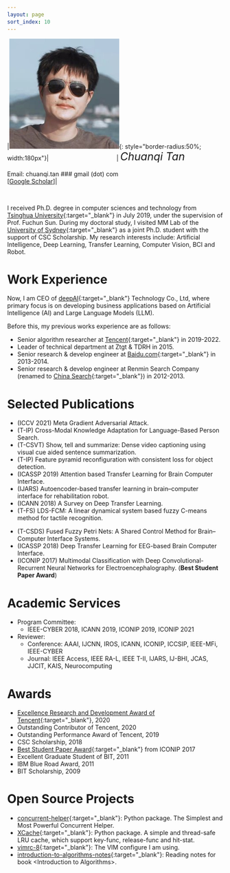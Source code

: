 ```yaml
---
layout: page
sort_index: 10
---
```


|![avatar](images/avatar_new.jpg){: style="border-radius:50%; width:180px"}| <img width=150/> | <I style="font-size: 25px;"> Chuanqi Tan </I> <br/> <br/> Email: chuanqi.tan ### gmail (dot) com <br /> [<a target="_blank" href="https://scholar.google.com/citations?user=UEsWArkAAAAJ">Google Scholar</a>]|



<br/>


I received Ph.D. degree in computer sciences and technology from [Tsinghua University](http://www.tsinghua.edu.cn){:target="_blank"} in July 2019, under the supervision of Prof. Fuchun Sun. During my doctoral study,  I visited MM Lab of the [University of Sydney](https://www.sydney.edu.au/){:target="_blank"} as a joint Ph.D. student with the support of CSC Scholarship. My research interests include: Artificial Intelligence, Deep Learning, Transfer Learning, Computer Vision, BCI and Robot.


Work Experience
===========

Now, I am CEO of [deepAI](http://www.deepai.net){:target="_blank"} Technology Co., Ltd, where primary focus is on developing business applications based on Artificial Intelligence (AI) and Large Language Models (LLM).

Before this, my previous works experience are as follows:
* Senior algorithm researcher at [Tencent](http://www.tencent.com){:target="_blank"} in 2019-2022.
* Leader of technical department at Ztgt & TDRH in 2015.
* Senior research & develop engineer at [Baidu.com](http://www.baidu.com){:target="_blank"} in 2013-2014.
* Senior research & develop engineer at Renmin Search Company (renamed to [China Search](http://www.chinaso.com){:target="_blank"}) in 2012-2013.


Selected Publications
===========

* (ICCV 2021) Meta Gradient Adversarial Attack.
* (T-IP) Cross-Modal Knowledge Adaptation for Language-Based Person Search.
* (T-CSVT) Show, tell and summarize: Dense video captioning using visual cue aided sentence summarization.
* (T-IP) Feature pyramid reconfiguration with consistent loss for object detection.
* (ICASSP 2019) Attention based Transfer Learning for Brain Computer Interface.
* (IJARS) Autoencoder-based transfer learning in brain–computer interface for rehabilitation robot.
* (ICANN 2018) A Survey on Deep Transfer Learning.
* (T-FS) LDS-FCM: A linear dynamical system based fuzzy C-means method for tactile recognition.
<!--* (EMBC 2018) Electroencephalography Classification in Brain-Computer Interface with Manifold Constraints Transfer.-->
<!--* (IJCNN 2018) Adaptive Adversarial Transfer Learning for Electroencephalography Classification.-->
<!--* (IJCNN 2018) Object detection based on hierarchical multi-view proposal network for autonomous driving-->
<!--* (IJCNN 2018) DHA: Lidar and vision data fusion-based on road object classifier-->
* (T-CSDS) Fused Fuzzy Petri Nets: A Shared Control Method for Brain–Computer Interface Systems.
* (ICASSP 2018) Deep Transfer Learning for EEG-based Brain Computer Interface.
* (ICONIP 2017) Multimodal Classification with Deep Convolutional-Recurrent Neural Networks for Electroencephalography. (**Best Student Paper Award**)

Academic Services
===========

* Program Committee: 
    * IEEE-CYBER 2018, ICANN 2019, ICONIP 2019, ICONIP 2021
* Reviewer:
    * Conference: AAAI, IJCNN, IROS, ICANN, ICONIP, ICCSIP, IEEE-MFi, IEEE-CYBER
    * Journal: IEEE Access, IEEE RA-L, IEEE T-II, IJARS, IJ-BHI, JCAS, JJCIT, KAIS, Neurocomputing

Awards
===========

* [Excellence Research and Development Award of Tencent](images/Excellence_RD_award.jpg){:target="_blank"}, 2020
* Outstanding Contributor of Tencent, 2020
* Outstanding Performance Award of Tencent, 2019
* CSC Scholarship, 2018
* [Best Student Paper Award](images/ICONIP_2017_Best_Student_Paper.jpg){:target="_blank"} from ICONIP 2017 
* Excellent Graduate Student of BIT, 2011
* IBM Blue Road Award, 2011
* BIT Scholarship, 2009


Open Source Projects
===========
* [concurrent-helper](https://github.com/ChuanqiTan/concurrent_helper){:target="_blank"}: Python package. The Simplest and Most Powerful Concurrent Helper.
* [XCache](https://github.com/ChuanqiTan/xcache){:target="_blank"}: Python package. A simple and thread-safe LRU cache, which support key-func, release-func and hit-stat.
* [vimrc-8](https://github.com/ChuanqiTan/vimrc-8){:target="_blank"}: The VIM configure I am using.
* [introduction-to-algorithms-notes](https://github.com/ChuanqiTan/introduction-to-algorithms-notes){:target="_blank"}: Reading notes for book \<Introduction to Algorithms\>.
